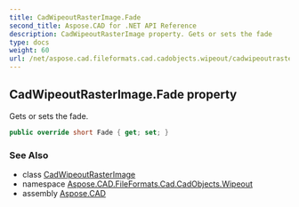 ```yaml
---
title: CadWipeoutRasterImage.Fade
second_title: Aspose.CAD for .NET API Reference
description: CadWipeoutRasterImage property. Gets or sets the fade
type: docs
weight: 60
url: /net/aspose.cad.fileformats.cad.cadobjects.wipeout/cadwipeoutrasterimage/fade/
---
```

## CadWipeoutRasterImage.Fade property

Gets or sets the fade.

```csharp
public override short Fade { get; set; }
```

### See Also

* class [CadWipeoutRasterImage](../)
* namespace [Aspose.CAD.FileFormats.Cad.CadObjects.Wipeout](../../cadwipeoutrasterimage/)
* assembly [Aspose.CAD](../../../)



